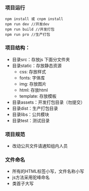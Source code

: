 ### 项目运行

    npm install 或 cnpm install
    npm run dev //开发dev
    npm run build //开发打包
    npm run pro //生产打包

### 项目结构：
+ 目录src：存放js 下面分文件夹
+ 目录static：存放静态资源
    * css: 存放样式
    * fonts: 字体库
    * img: 存放图片
    * html: 存放html
    * template: 存放模板
+ 目录assets：开发打包目录（勿提交）
+ 目录dist：生产打包目录
+ 目录libs：公共模块
+ 目录test：测试目录

### 项目规范
* 改动公共文件请通知组内人员

### 文件命名
* 所有的HTML标签小写，文件名称小写
* js方法采用驼峰命名
* 类首子大写





